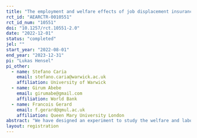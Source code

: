 ```yaml
---
title: "The employment and welfare effects of job displacement insurance"
rct_id: "AEARCTR-0010551"
rct_id_num: "10551"
doi: "10.1257/rct.10551-2.0"
date: "2022-12-01"
status: "completed"
jel: ""
start_year: "2022-08-01"
end_year: "2023-12-31"
pi: "Lukas Hensel"
pi_other:
  - name: Stefano Caria
    email: stefano.caria@warwick.ac.uk
    affiliation: University of Warwick
  - name: Girum Abebe
    email: girumabe@gmail.com
    affiliation: World Bank
  - name: Francois Gerard
    email: f.gerard@qmul.ac.uk
    affiliation: Queen Mary University London
abstract: "We have designed an experiment to study the welfare and labor market impacts of expanding job-displacement insurance in Ethiopia. A large ready-made garment factory in the Hawassa Industrial Park were laid off a large number of female workers.  As is common in low-income countries, these workers will be eligible for a modest lump-sum severance pay and will not receive unemployment insurance. Recent research suggests that many of them will be unable to secure another job quickly, food security will deteriorate, and they will return to their homes in the countryside (Hardy et al., 2022). In this project, we will evaluate the impacts of offering (i) a scheme which pays 60 percent of the worker’s wage for 5 months, irrespective of employment status and (ii) a single lump-sum payment of the same value as the income support scheme. Through phone-based high-frequency surveys, we will study impacts on consumption, job-search, and employment outcomes. We will also look at broader impacts on migration decisions, mental health, and women empowerment. Finally, we will study how exposure to additional job-displacement insurance payments affects the demand for future insurance."
layout: registration
---
```


